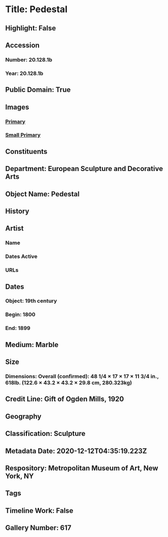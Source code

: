 # Title: Pedestal
## Highlight: False
## Accession
### Number: 20.128.1b
### Year: 20.128.1b
## Public Domain: True
## Images
### [Primary](https://images.metmuseum.org/CRDImages/es/original/LC_20_128_1b.jpg)
### [Small Primary](https://images.metmuseum.org/CRDImages/es/web-large/LC_20_128_1b.jpg)
## Constituents
## Department: European Sculpture and Decorative Arts
## Object Name: Pedestal
## History
## Artist
### Name
### Dates Active
### URLs
## Dates
### Object: 19th century
### Begin: 1800
### End: 1899
## Medium: Marble
## Size
### Dimensions: Overall (confirmed): 48 1/4 × 17 × 17 × 11 3/4 in., 618lb. (122.6 × 43.2 × 43.2 × 29.8 cm, 280.323kg)
## Credit Line: Gift of Ogden Mills, 1920
## Geography
## Classification: Sculpture
## Metadata Date: 2020-12-12T04:35:19.223Z
## Respository: Metropolitan Museum of Art, New York, NY
## Tags
## Timeline Work: False
## Gallery Number: 617